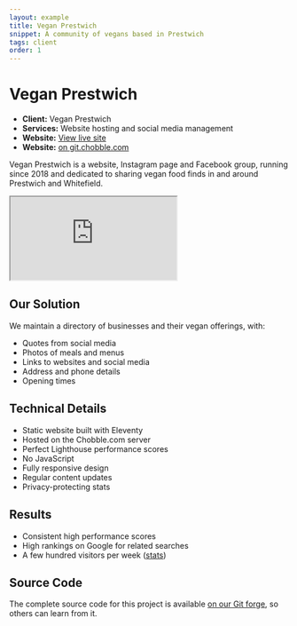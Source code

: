 ```yaml
---
layout: example
title: Vegan Prestwich
snippet: A community of vegans based in Prestwich
tags: client
order: 1
---
```


# Vegan Prestwich

- **Client:** Vegan Prestwich
- **Services:** Website hosting and social media management
- **Website:** [View live site](https://veganprestwich.co.uk)
- **Website:** [on git.chobble.com](https://git.chobble.com/hosted-by-chobble/vegan-prestwich)

Vegan Prestwich is a website, Instagram page and Facebook group, running since 2018 and dedicated to sharing vegan food finds in and around Prestwich and Whitefield.

<iframe src="https://veganprestwich.co.uk"></iframe>

## Our Solution

We maintain a directory of businesses and their vegan offerings, with:

- Quotes from social media
- Photos of meals and menus
- Links to websites and social media
- Address and phone details
- Opening times

## Technical Details

- Static website built with Eleventy
- Hosted on the Chobble.com server
- Perfect Lighthouse performance scores
- No JavaScript
- Fully responsive design
- Regular content updates
- Privacy-protecting stats

## Results

- Consistent high performance scores
- High rankings on Google for related searches
- A few hundred visitors per week ([stats](https://analytics.veganprestwich.co.uk?access-token=2g1r4x7239443z722v6f4c1y2f1o6m221wk1m2b))

## Source Code

The complete source code for this project is available [on our Git forge](https://git.chobble.com/hosted-by-chobble/vegan-prestwich), so others can learn from it.
